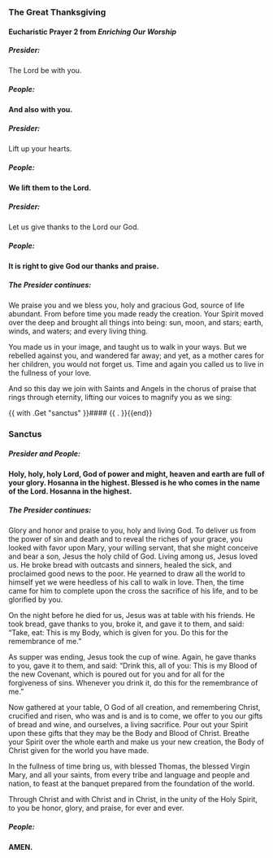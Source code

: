 ### The Great Thanksgiving
#### Eucharistic Prayer 2 from _Enriching Our Worship_

##### Presider:
The Lord be with you.

##### **People:**
**And also with you.**

##### Presider:
Lift up your hearts.

##### **People:**
**We lift them to the Lord.**

##### Presider:
Let us give thanks to the Lord our God.

##### **People:**
**It is right to give God our thanks and praise.**

##### The Presider continues:
We praise you and we bless you, holy and gracious God, source of life abundant. From before time you made ready the creation. Your Spirit moved over the deep and brought all things into being: sun, moon, and stars; earth, winds, and waters; and every living thing.

You made us in your image, and taught us to walk in your ways. But we rebelled against you, and wandered far away; and yet, as a mother cares for her children, you would not forget us. Time and again you called us to live in the fullness of your love.

And so this day we join with Saints and Angels in the chorus of praise that rings through eternity, lifting our voices to magnify you as we sing:

{{ with .Get "sanctus" }}#### {{ . }}{{end}}
### Sanctus
##### Presider and **People:**
**Holy, holy, holy Lord, God of power and might,
heaven and earth are full of your glory.
Hosanna in the highest.
Blessed is he who comes in the name of the Lord.
Hosanna in the highest.**

##### The Presider continues:
Glory and honor and praise to you, holy and living God. To deliver us from the power of sin and death and to reveal the riches of your grace, you looked with favor upon Mary, your willing servant, that she might conceive and bear a son, Jesus the holy child of God. Living among us, Jesus loved us. He broke bread with outcasts and sinners, healed the sick, and proclaimed good news to the poor. He yearned to draw all the world to himself yet we were heedless of his call to walk in love. Then, the time came for him to complete upon the cross the sacrifice of his life, and to be glorified by you.

On the night before he died for us, Jesus was at table with his friends. He took bread, gave thanks to you, broke it, and gave it to them, and said: “Take, eat: This is my Body, which is given for you. Do this for the remembrance of me.”

As supper was ending, Jesus took the cup of wine. Again, he gave thanks to you, gave it to them, and said: “Drink this, all of you: This is my Blood of the new Covenant, which is poured out for you and for all for the forgiveness of sins. Whenever you drink it, do this for the remembrance of me.”

Now gathered at your table, O God of all creation, and remembering Christ, crucified and risen, who was and is and is to come, we offer to you our gifts of bread and wine, 	and ourselves, a living sacrifice. Pour out your Spirit upon these gifts that they may be the Body and Blood of Christ. Breathe your Spirit over the whole earth and make us your new creation, the Body of Christ given for the world you have made.

In the fullness of time bring us, with blessed Thomas, the blessed Virgin Mary, and all your saints, from every tribe and language and people and nation, to feast at the banquet prepared from the foundation of the world.

Through Christ and with Christ and in Christ, in the unity of the Holy Spirit, to you be honor, glory, and praise, for ever and ever.

##### **People:**
**AMEN.**
